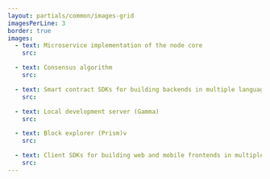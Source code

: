 ```yaml
---
layout: partials/common/images-grid
imagesPerLine: 3
border: true
images:
  - text: Microservice implementation of the node core
    src:

  - text: Consensus algorithm
    src:

  - text: Smart contract SDKs for building backends in multiple languages
    src:

  - text: Local development server (Gamma)
    src:

  - text: Block explorer (Prism)v
    src:

  - text: Client SDKs for building web and mobile frontends in multiple     languages, and more
    src:
---
```

